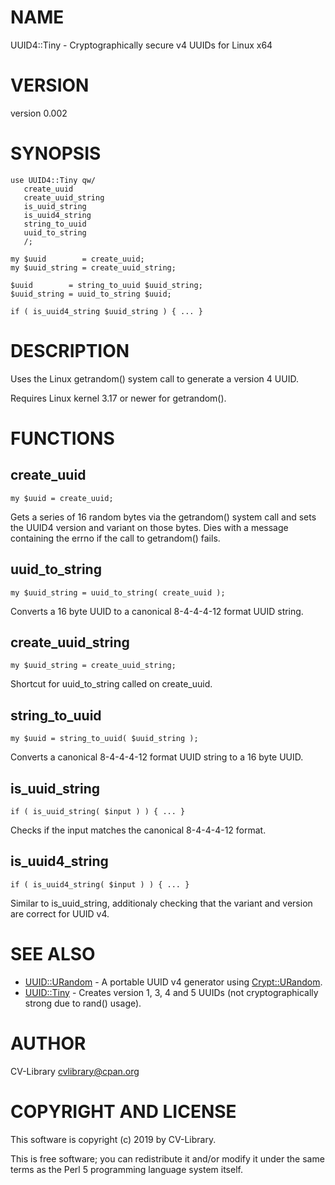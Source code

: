 # NAME

UUID4::Tiny - Cryptographically secure v4 UUIDs for Linux x64

# VERSION

version 0.002

# SYNOPSIS

    use UUID4::Tiny qw/
       create_uuid
       create_uuid_string
       is_uuid_string
       is_uuid4_string
       string_to_uuid
       uuid_to_string
       /;

    my $uuid        = create_uuid;
    my $uuid_string = create_uuid_string;

    $uuid        = string_to_uuid $uuid_string;
    $uuid_string = uuid_to_string $uuid;

    if ( is_uuid4_string $uuid_string ) { ... }

# DESCRIPTION

Uses the Linux getrandom() system call to generate a version 4 UUID.

Requires Linux kernel 3.17 or newer for getrandom().

# FUNCTIONS

## create\_uuid

    my $uuid = create_uuid;

Gets a series of 16 random bytes via the getrandom() system call
and sets the UUID4 version and variant on those bytes. Dies with
a message containing the errno if the call to getrandom() fails.

## uuid\_to\_string

    my $uuid_string = uuid_to_string( create_uuid );

Converts a 16 byte UUID to a canonical 8-4-4-4-12 format UUID string.

## create\_uuid\_string

    my $uuid_string = create_uuid_string;

Shortcut for uuid\_to\_string called on create\_uuid.

## string\_to\_uuid

    my $uuid = string_to_uuid( $uuid_string );

Converts a canonical 8-4-4-4-12 format UUID string to a 16 byte UUID.

## is\_uuid\_string

    if ( is_uuid_string( $input ) ) { ... }

Checks if the input matches the canonical 8-4-4-4-12 format.

## is\_uuid4\_string

    if ( is_uuid4_string( $input ) ) { ... }

Similar to is\_uuid\_string, additionaly checking that the
variant and version are correct for UUID v4.

# SEE ALSO

- [UUID::URandom](https://metacpan.org/pod/UUID::URandom) - A portable UUID v4 generator using [Crypt::URandom](https://metacpan.org/pod/Crypt::URandom).
- [UUID::Tiny](https://metacpan.org/pod/UUID::Tiny) - Creates version 1, 3, 4 and 5 UUIDs (not cryptographically strong due to rand() usage).

# AUTHOR

CV-Library <cvlibrary@cpan.org>

# COPYRIGHT AND LICENSE

This software is copyright (c) 2019 by CV-Library.

This is free software; you can redistribute it and/or modify it under
the same terms as the Perl 5 programming language system itself.
